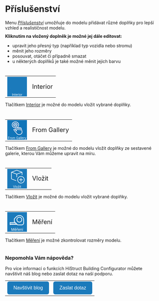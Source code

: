 # Příslušenství
Menu <u><i>Příslušenství</i></u> umožňuje do modelu přidávat různé doplňky pro lepší vzhled a realističnost modelu.  

<b>Kliknutím na vložený doplněk je možné jej dále editovat:</b>
- upravit jeho přesný typ (například typ vozidla nebo stromu)
- měnit jeho rozměry
- posouvat, otáčet či případně smazat 
- u některých doplňků je také možné měnit jejich barvu

<style>
h2{
  border-bottom: none;
  margin-top: 10px;
  margin-bottom: 0px;
}
p{
  border-bottom: none;
  margin-top: 10px;
  margin-bottom: 10px;
}
</style>
#
<table>
  <tr>
    <td>
      <div style="position: relative; width: 64px; height: 64px;">
        <img src="img/EmptyIcon64x64.png" alt="EmptyIcon64x64.png" width="64" height="64">
      <div style="position: absolute; bottom: 0; width: 100%; background: none; color: white; font-size: 10px; text-align: center;">
      Interior
      </div>
      </div>
    </td>
    <td style="vertical-align: middle; font-size: 20px;">
      Interior
    </td>
  </tr>
</table>

Tlačítkem <u>Interior</u> je možné do modelu vložit vybrané doplňky.

#
<table>
  <tr>
    <td>
      <div style="position: relative; width: 64px; height: 64px;">
        <img src="img/SelectIcon64x64.png" alt="SelectIcon64x64.png" width="64" height="64">
      <div style="position: absolute; bottom: 0; width: 100%; background: none; color: white; font-size: 10px; text-align: center;">
      From Gallery
      </div>
      </div>
    </td>
    <td style="vertical-align: middle; font-size: 20px;">
      From Gallery
    </td>
  </tr>
</table>

Tlačítkem <u>From Gallery</u> je možné do modelu vložit doplňky ze sestavené galerie, kterou Vám můžeme upravit na míru.

#
<table>
  <tr>
    <td>
      <div style="position: relative; width: 64px; height: 64px;">
        <img src="img/MainInsert64x64.png" alt="MainInsert64x64.png" width="64" height="64">
      <div style="position: absolute; bottom: 0; width: 100%; background: none; color: white; font-size: 10px; text-align: center;">
      Vložit
      </div>
      </div>
    </td>
    <td style="vertical-align: middle; font-size: 20px;">
      Vložit
    </td>
  </tr>
</table>

Tlačítkem <u>Vložit</u> je možné do modelu vložit vybrané doplňky.
#
<table>
  <tr>
    <td>
      <div style="position: relative; width: 64px; height: 64px;">
        <img src="img/TapeMeasureIcon64x64.png" alt="TapeMeasureIcon64x64.png" width="64" height="64">
      <div style="position: absolute; bottom: 0; width: 100%; background: none; color: white; font-size: 12px; text-align: center;">
      Měření
      </div>
      </div>
    </td>
    <td style="vertical-align: middle; font-size: 20px;">
      Měření
    </td>
  </tr>
</table>

Tlačítkem <u>Měření</u> je možné zkontrolovat rozměry modelu.

#

<style>
    .btn {
      margin-top: 0px;
      padding: 12px 20px;
      background-color: rgb(27,122,187);
      color: white;
      border: none;
      border-radius: 6px;
      cursor: pointer;
      font-size: 16px;
    }
    .btn:hover {
      background-color: rgb(20,90,140);
</style>

### Nepomohla Vám nápověda?
Pro více informací o funkcích HiStruct Building Configurator můžete navštívit náš blog nebo zaslat dotaz na naší podporu. 
<table>
  <tr>
    <td>
      <a href="https://docs.histruct.com/cs/"> 
        <button class="btn">
        Navštívit blog
        </button>
      </a>
    </td>
    <td>
      <a href="mailto:support@histruct.com?subject=Dotaz na Support HiStruct">
         <button class="btn">
         Zaslat dotaz
         </button>
      </a>
    </td>
  </tr>
</table>